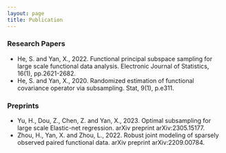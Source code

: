 ```yaml
---
layout: page
title: Publication
---
```


### Research Papers
* He, S. and Yan, X., 2022. Functional principal subspace sampling for large scale functional data analysis. Electronic Journal of Statistics, 16(1), pp.2621-2682.
* He, S. and Yan, X., 2020. Randomized estimation of functional covariance operator via subsampling. Stat, 9(1), p.e311.

### Preprints
* Yu, H., Dou, Z., Chen, Z. and Yan, X., 2023. Optimal subsampling for large scale Elastic-net regression. arXiv preprint arXiv:2305.15177.
* Zhou, H., Yan, X. and Zhou, L., 2022. Robust joint modeling of sparsely observed paired functional data. arXiv preprint arXiv:2209.00784. 
